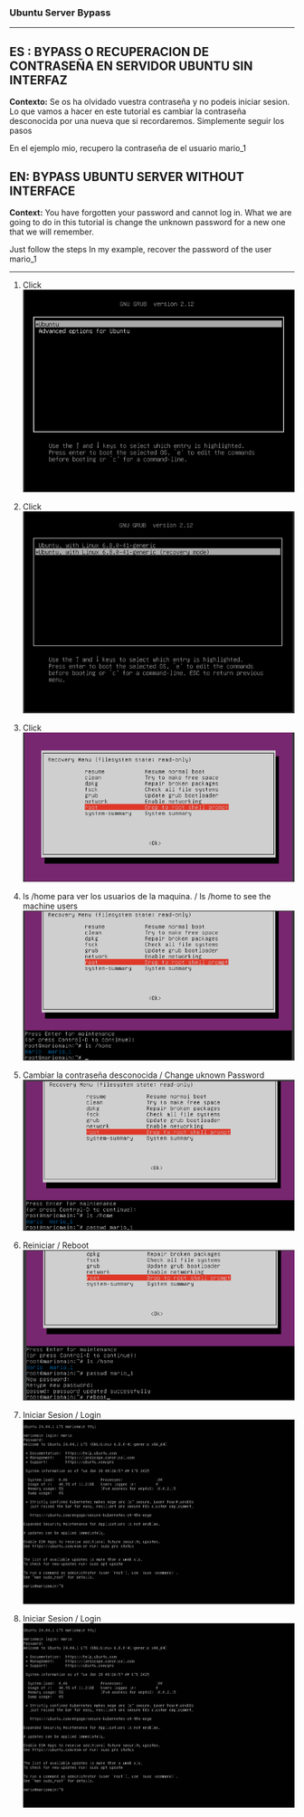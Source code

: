 ### Ubuntu Server Bypass

--------------------------------------------------------
  


## ES : BYPASS O RECUPERACION DE CONTRASEÑA EN SERVIDOR UBUNTU SIN INTERFAZ

**Contexto:** Se os ha olvidado vuestra contraseña y no podeis iniciar sesion. Lo que vamos a hacer en este tutorial es cambiar la contraseña desconocida por una nueva que si recordaremos.
Simplemente seguir los pasos 

En el ejemplo mio, recupero la contraseña de el usuario mario_1 


## EN: BYPASS UBUNTU SERVER WITHOUT INTERFACE          

**Context:** You have forgotten your password and cannot log in. What we are going to do in this tutorial is change the unknown password for a new one that we will remember. 

Just follow the steps In my example, recover the password of the user mario_1

--------------------------------------------------------


1.    Click
     ![Texto alternativo](Captura.PNG)

2.   Click
    ![Texto alternativo](Captura2.PNG)


3.   Click
   ![Texto alternativo](Captura3.PNG)

        
4.   ls /home para ver los usuarios de la maquina.            /  	 	 ls /home to see the machine users 
     ![Texto alternativo](Captura4.PNG)

 
5.   Cambiar la contraseña desconocida  	/ 	 Change uknown Password
     ![Texto alternativo](Captura5.PNG)

 

6.   Reiniciar 	/	  Reboot
     ![Texto alternativo](Captura6.PNG)

 
7.  Iniciar Sesion	 / 	 Login 
    ![Texto alternativo](Captura7.PNG)

 

10. Iniciar Sesion	 / 	Login
   ![Texto alternativo](Captura7.PNG)

 
